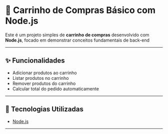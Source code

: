  # 🛒 Carrinho de Compras Básico com Node.js

Este é um projeto simples de **carrinho de compras** desenvolvido com **Node.js**, focado em demonstrar conceitos fundamentais de back-end

---

## ✨ Funcionalidades

- Adicionar produtos ao carrinho  
- Listar produtos no carrinho  
- Remover produtos do carrinho   
- Calcular total do pedido automaticamente

---

## 🚀 Tecnologias Utilizadas

- [Node.js](https://nodejs.org/)

---


